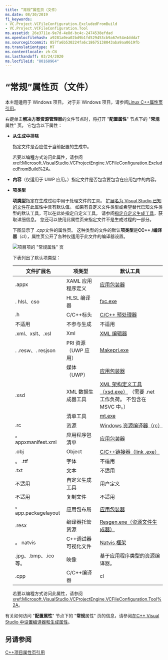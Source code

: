 ```yaml
---
title: “常规”属性页（文件）
ms.date: 08/30/2019
f1_keywords:
- VC.Project.VCFileConfiguration.ExcludedFromBuild
- VC.Project.VCFileConfiguration.Tool
ms.assetid: 26e3711e-9e7d-4e8d-bc4c-2474538efdad
ms.openlocfilehash: a9281a0ea02bd9b1fd529453cb9a67e54e4ddda7
ms.sourcegitcommit: 857fa6b530224fa6c18675138043aba9aa0619fb
ms.translationtype: MT
ms.contentlocale: zh-CN
ms.lasthandoff: 03/24/2020
ms.locfileid: "80168964"
---
```

# <a name="general-property-page-file"></a>“常规”属性页（文件）

本主题适用于 Windows 项目。 对于非 Windows 项目，请参阅[Linux C++属性页引用](../../linux/prop-pages-linux.md)。

右键单击**解决方案资源管理器**的文件节点时，将打开 "**配置属性**" 节点下的 "**常规**属性" 页。 它包含以下属性：

- **从生成中排除**

   指定文件是否应位于当前配置的生成中。

   若要以编程方式访问此属性，请参阅 <xref:Microsoft.VisualStudio.VCProjectEngine.VCFileConfiguration.ExcludedFromBuild%2A>。

- **内容**（仅适用于 UWP 应用。）指定文件是否包含要包含在应用包中的内容。

- **项类型**

   **项类型**指定在生成过程中用于处理文件的工具。 [扩展名为 Visual Studio 已知的文件](/visualstudio/extensibility/visual-cpp-project-extensibility?view=vs-2019#project-items)在此属性中具有默认值。 如果有自定义文件类型或希望替代已知文件类型的默认工具，可以在此处指定自定义工具。 请参阅[指定自定义生成工具](../specifying-custom-build-tools.md)，获取详细信息。 您还可以使用此属性页来指定文件不是生成过程的一部分。

   下图显示了 *.cpp*文件的属性页。 这种类型的文件的默认**项类型**是**CC++ /编译器**（*cl*），属性页公开了各种仅适用于此文件的编译器设置。

   ![项目项的 "常规属性" 页](media/file-general-item-type.png "项类型选择")

    下表列出了默认项类型：

    |文件扩展名|项类型|默认工具|
    |-|-|-|
    |.appx|XAML 应用程序定义|[应用包装器](/windows/win32/appxpkg/make-appx-package--makeappx-exe-)|
    |. hlsl、cso|HLSL 编译器|[fxc.exe](/windows/win32/direct3dtools/fxc)|
    |.h|C/C++标头|[C/C++ 预处理器](../../preprocessor/c-cpp-preprocessor-reference.md)|
    |不适用|不参与生成|不适用|
    |.xml、xslt、.xsl|Xml|[XML 编辑器](/visualstudio/xml-tools/xml-editor)|
    |. .resw、. resjson|PRI 资源（UWP 应用）|[Makepri.exe](/windows/uwp/app-resources/compile-resources-manually-with-makepri)|
    ||媒体（UWP）|[应用包装器](/windows/win32/appxpkg/make-appx-package--makeappx-exe-)|
    |.xsd|XML 数据生成器工具|[XML 架构定义工具（xsd.exe）](/dotnet/standard/serialization/xml-schema-definition-tool-xsd-exe) （需要 .net 工作负荷。 不包含在 MSVC 中。）|
    ||清单工具|[mt.exe](/windows/win32/sbscs/mt-exe)|
    |.rc|资源|[Windows 资源编译器（rc）](/windows/win32/menurc/resource-compiler)|
    |。 appxmanifest.xml|应用程序包清单|[应用包装器](/windows/win32/appxpkg/make-appx-package--makeappx-exe-)|
    |.obj|Object|[C/C++链接器（link .exe）](cl-invokes-the-linker.md)|
    |。 .ttf|字体|不适用|
    |.txt|文本|不适用|
    |不适用|自定义生成工具|用户定义|
    |不适用|复制文件|不适用|
    |。 app.packagelayout|应用包布局|[应用包装器](/windows/win32/appxpkg/make-appx-package--makeappx-exe-)|
    |.resx|编译器托管资源|[Resgen.exe（资源文件生成器）](/dotnet/framework/tools/resgen-exe-resource-file-generator)|
    |。 natvis|C++调试器可视化文件|[Natvis 框架](/visualstudio/debugger/create-custom-views-of-native-objects)|
    |.jpg、.bmp、.ico 等。|映像|基于应用程序类型的资源编译器。|
    |.cpp|C/C++编译器|cl|

   若要以编程方式访问此属性，请参阅 <xref:Microsoft.VisualStudio.VCProjectEngine.VCFileConfiguration.Tool%2A>。

有关如何访问 "**配置属性**" 节点下的 "**常规**属性" 页的信息，请参阅[在C++ Visual Studio 中设置编译器和生成属性](../working-with-project-properties.md)。

## <a name="see-also"></a>另请参阅

[C++项目属性页引用](property-pages-visual-cpp.md)
